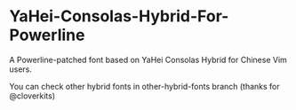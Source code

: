 # YaHei-Consolas-Hybrid-For-Powerline

A Powerline-patched font based on YaHei Consolas Hybrid for Chinese Vim users.

You can check other hybrid fonts in other-hybrid-fonts branch (thanks for @cloverkits)
